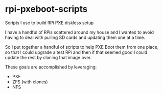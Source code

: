 # rpi-pxeboot-scripts
Scripts I use to build RPi PXE diskless setup

I have a handful of RPis scattered around my house and I wanted to avoid
having to deal with pulling SD cards and updating them one at a time.

So I put together a handful of scripts to help PXE Boot them from one
place, so that I could upgrade a test RPi and then if that seemed good I
could update the rest by cloning that image over.

These goals are accomplished by leveraging:

- PXE
- ZFS (with clones)
- NFS
